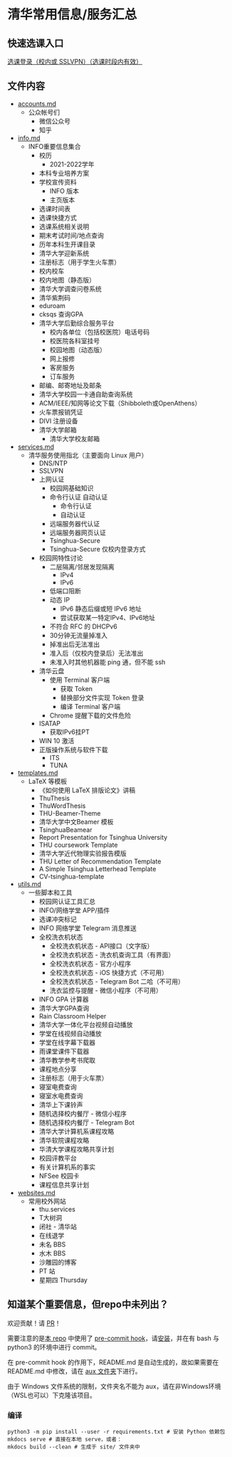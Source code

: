 # 清华常用信息/服务汇总

## 快速选课入口

[选课登录（校内或 SSLVPN）（选课时段内有效）](http://zhjwxk.cic.tsinghua.edu.cn/xklogin.do)

## 文件内容
- [accounts.md](accounts.md)
    - 公众帐号们
        - 微信公众号
        - 知乎
- [info.md](info.md)
    - INFO重要信息集合
        - 校历
            - 2021-2022学年 
        - 本科专业培养方案
        - 学校宣传资料
            - INFO 版本
            - 主页版本
        - 选课时间表
        - 选课快捷方式
        - 选课系统相关说明
        - 期末考试时间/地点查询
        - 历年本科生开课目录
        - 清华大学迎新系统
        - 注册标志（用于学生火车票）
        - 校内校车
        - 校内地图（静态版）
        - 清华大学调查问卷系统
        - 清华紫荆码
        - eduroam
        - cksqs 查询GPA
        - 清华大学后勤综合服务平台
            - 校内各单位（包括校医院）电话号码
            - 校医院各科室挂号
            - 校园地图（动态版）
            - 网上报修
            - 客房服务
            - 订车服务
        - 邮编、邮寄地址及邮条
        - 清华大学校园一卡通自助查询系统
        - ACM/IEEE/知网等论文下载（Shibboleth或OpenAthens）
        - 火车票报销凭证
        - DIVI 注册设备
        - 清华大学邮箱
            - 清华大学校友邮箱
- [services.md](services.md)
    - 清华服务使用指北（主要面向 Linux 用户）
        - DNS/NTP
        - SSLVPN
        - 上网认证
            - 校园网基础知识
            - 命令行认证 自动认证
                - 命令行认证
                - 自动认证
            - 远端服务器代认证
            - 远端服务器网页认证
            - Tsinghua-Secure
            - Tsinghua-Secure 仅校内登录方式
        - 校园网特性讨论
            - 二层隔离/邻居发现隔离
                - IPv4
                - IPv6
            - 低端口阻断
            - 动态 IP
                - IPv6 静态后缀或短 IPv6 地址
                - 尝试获取某一特定IPv4、IPv6地址
            - 不符合 RFC 的 DHCPv6
            - 30分钟无流量掉准入
            - 掉准出后无法准出
            - 准入后（仅校内登录后）无法准出
            - 未准入时其他机器能 ping 通，但不能 ssh
        - 清华云盘
            - 使用 Terminal 客户端
                - 获取 Token
                - 替换部分文件实现 Token 登录
                - 编译 Terminal 客户端
            - Chrome 提醒下载的文件危险
        - ISATAP 
            - 获取IPv6挂PT
        - WIN 10 激活
        - 正版操作系统与软件下载
            - ITS
            - TUNA
- [templates.md](templates.md)
    - LaTeX 等模板
        - 《如何使用 LaTeX 排版论文》讲稿
        - ThuThesis
        - ThuWordThesis
        - THU-Beamer-Theme
        - 清华大学中文Beamer 模板
        - TsinghuaBeamear
        - Report Presentation for Tsinghua University
        - THU coursework Template
        - 清华大学近代物理实验报告模版
        - THU Letter of Recommendation Template
        - A Simple Tsinghua Letterhead Template
        - CV-tsinghua-template
- [utils.md](utils.md)
    - 一些脚本和工具
        - 校园网认证工具汇总
        - INFO/网络学堂 APP/插件
        - 选课冲突标记
        - INFO 网络学堂 Telegram 消息推送
        - 全校洗衣机状态
            - 全校洗衣机状态 - API接口（文字版）
            - 全校洗衣机状态 - 洗衣机查询工具（有界面）
            - 全校洗衣机状态 - 官方小程序
            - 全校洗衣机状态 - iOS 快捷方式（不可用）
            - 全校洗衣机状态 - Telegram Bot 二哈（不可用）
            - 洗衣监控与提醒 - 微信小程序（不可用）
        - INFO GPA 计算器
        - 清华大学GPA查询
        - Rain Classroom Helper
        - 清华大学一体化平台视频自动播放
        - 学堂在线视频自动播放
        - 学堂在线字幕下载器
        - 雨课堂课件下载器
        - 清华教学参考书爬取
        - 课程地点分享
        - 注册标志（用于火车票）
        - 寝室电费查询
        - 寝室水电费查询
        - 清华上下课铃声
        - 随机选择校内餐厅 - 微信小程序
        - 随机选择校内餐厅 - Telegram Bot
        - 清华大学计算机系课程攻略
        - 清华软院课程攻略
        - 华清大学课程攻略共享计划
        - 校园评教平台
        - 有关计算机系的事实
        - NFSee 校园卡
        - 课程信息共享计划
- [websites.md](websites.md)
    - 常用校外网站
        - thu.services
        - T大树洞
        - 闭社 - 清华站
        - 在线退学
        - 未名 BBS
        - 水木 BBS
        - 沙雕园的博客
        - PT 站
        - 星期四 Thursday

## 知道某个重要信息，但repo中未列出？

欢迎贡献！请 [PR](https://github.com/ZenithalHourlyRate/thuservices/pulls)！

需要注意的是[本 repo](https://github.com/ZenithalHourlyRate/thuservices) 中使用了 [pre-commit hook](https://github.com/ZenithalHourlyRate/thuservices/blob/master/pre-commit)，请[安装](https://git-scm.com/book/zh/v2/%E8%87%AA%E5%AE%9A%E4%B9%89-Git-Git-%E9%92%A9%E5%AD%90)，并在有 bash 与 python3 的环境中进行 commit。

在 pre-commit hook 的作用下，README.md 是自动生成的，故如果需要在 README.md 中修改，请在 [aux 文件夹](https://github.com/ZenithalHourlyRate/thuservices/tree/master/aux)下进行。

由于 Windows 文件系统的限制，文件夹名不能为 aux，请在非Windows环境（WSL也可以）下克隆该项目。

### 编译

```
python3 -m pip install --user -r requirements.txt # 安装 Python 依赖包
mkdocs serve # 直接在本地 serve，或者：
mkdocs build --clean # 生成于 site/ 文件夹中
```

